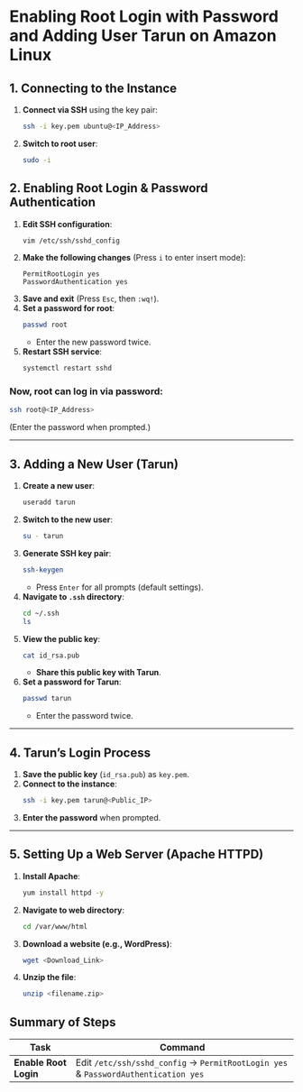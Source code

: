 # **Enabling Root Login with Password and Adding User Tarun on Amazon Linux**

## **1. Connecting to the Instance**
1. **Connect via SSH** using the key pair:  
   ```bash
   ssh -i key.pem ubuntu@<IP_Address>
   ```
2. **Switch to root user**:  
   ```bash
   sudo -i
   ```

## **2. Enabling Root Login & Password Authentication**
1. **Edit SSH configuration**:  
   ```bash
   vim /etc/ssh/sshd_config
   ```
2. **Make the following changes** (Press `i` to enter insert mode):  
   ```plaintext
   PermitRootLogin yes
   PasswordAuthentication yes

3. **Save and exit** (Press `Esc`, then `:wq!`).  
4. **Set a password for root**:  
   ```bash
   passwd root
   ```
   - Enter the new password twice.  
5. **Restart SSH service**:  
   ```bash
   systemctl restart sshd
   ```

### **Now, root can log in via password:**
```bash
ssh root@<IP_Address>
```
(Enter the password when prompted.)

---


## **3. Adding a New User (Tarun)**
1. **Create a new user**:  
   ```bash
   useradd tarun
   ```
2. **Switch to the new user**:  
   ```bash
   su - tarun
   ```
3. **Generate SSH key pair**:  
   ```bash
   ssh-keygen
   ```
   - Press `Enter` for all prompts (default settings).  
4. **Navigate to `.ssh` directory**:  
   ```bash
   cd ~/.ssh
   ls
   ```
5. **View the public key**:  
   ```bash
   cat id_rsa.pub
   ```
   - **Share this public key with Tarun**.  
6. **Set a password for Tarun**:  
   ```bash
   passwd tarun
   ```
   - Enter the password twice.  

---

## **4. Tarun’s Login Process**
1. **Save the public key** (`id_rsa.pub`) as `key.pem`.  
2. **Connect to the instance**:  
   ```bash
   ssh -i key.pem tarun@<Public_IP>
   ```
3. **Enter the password** when prompted.  

---

## **5. Setting Up a Web Server (Apache HTTPD)**
1. **Install Apache**:  
   ```bash
   yum install httpd -y
   ```
2. **Navigate to web directory**:  
   ```bash
   cd /var/www/html
   ```
3. **Download a website (e.g., WordPress)**:  
   ```bash
   wget <Download_Link>
   ```
4. **Unzip the file**:  
   ```bash
   unzip <filename.zip>
   ```




## **Summary of Steps**
| **Task** | **Command** |
|----------|------------|
| **Enable Root Login** | Edit `/etc/ssh/sshd_config` → `PermitRootLogin yes` & `PasswordAuthentication yes` |
